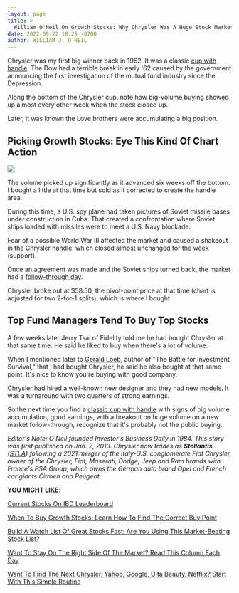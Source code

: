 ```yaml
---
layout: page
title: >-
  William O'Neil On Growth Stocks: Why Chrysler Was A Huge Stock Market Winner
date: 2022-09-22 18:25 -0700
author: WILLIAM J. O'NEIL
---
```





Chrysler was my first big winner back in 1962. It was a classic [cup with handle](https://www.investors.com/how-to-invest/investors-corner/the-basics-how-to-analyze-a-stocks-cup-with-handle/). The Dow had a terrible break in early '62 caused by the government announcing the first investigation of the mutual fund industry since the Depression.




Along the bottom of the Chrysler cup, note how big-volume buying showed up almost every other week when the stock closed up.


Later, it was known the Love brothers were accumulating a big position.


Picking Growth Stocks: Eye This Kind Of Chart Action
----------------------------------------------------


![](https://www.investors.com/wp-content/uploads/2019/01/ICchrysler011619-838x1024.jpg)


The volume picked up significantly as it advanced six weeks off the bottom. I bought a little at that time but sold as it corrected to create the handle area.


During this time, a U.S. spy plane had taken pictures of Soviet missile bases under construction in Cuba. That created a confrontation where Soviet ships loaded with missiles were to meet a U.S. Navy blockade.


Fear of a possible World War III affected the market and caused a shakeout in the Chrysler [handle](https://www.investors.com/how-to-invest/investors-corner/the-basics-spot-traits-of-proper-handles-on-cup-patterns/), which closed almost unchanged for the week (support).


Once an agreement was made and the Soviet ships turned back, the market had a [follow-through day](https://www.investors.com/how-to-invest/investors-corner/how-to-find-next-stock-market-bottom/).


Chrysler broke out at \$58.50, the pivot-point price at that time (chart is adjusted for two 2-for-1 splits), which is where I bought.


Top Fund Managers Tend To Buy Top Stocks
----------------------------------------


A few weeks later Jerry Tsai of Fidelity told me he had bought Chrysler at that same time. He said he liked to buy when there's a lot of volume.


When I mentioned later to [Gerald Loeb](https://www.investors.com/news/management/leaders-and-success/why-gerald-loebs-battle-for-investment-survival-rings-true-in-todays-markets/), author of "The Battle for Investment Survival," that I had bought Chrysler, he said he also bought at that same point. It's nice to know you're buying with good company.


Chrysler had hired a well-known new designer and they had new models. It was a turnaround with two quarters of strong earnings.



So the next time you find a [classic cup with handle](https://www.investors.com/how-to-invest/investors-corner/the-basics-how-to-analyze-a-stocks-cup-with-handle/) with signs of big volume accumulation, good earnings, with a breakout on huge volume on a new market follow-through, recognize that it's probably not the public buying.


*Editor's Note: O'Neil founded Investor's Business Daily in 1984. This story was first published on Jan. 2, 2013. Chrysler now trades as **Stellantis** ([STLA](https://research.investors.com/quote.aspx?symbol=STLA)) following a 2021 merger of the Italy-U.S. conglomerate Fiat Chrysler, owner of the Chrysler, Fiat, Maserati, Dodge, Jeep and Ram brands with France's PSA Group, which owns the German auto brand Opel and French car giants Citroen and Peugeot.*


**YOU MIGHT LIKE**:


[Current Stocks On IBD Leaderboard](https://www.investors.com/product/leaderboard/?artProdLink=Leaderboard)


[When To Buy Growth Stocks: Learn How To Find The Correct Buy Point](https://www.investors.com/how-to-invest/investors-corner/chart-reading-basics-how-a-buy-point-marks-a-time-of-opportunity/)


[Build A Watch List Of Great Stocks Fast: Are You Using This Market-Beating Stock List?](https://research.investors.com/stock-lists/sector-leaders)


[Want To Stay On The Right Side Of The Market? Read This Column Each Day](https://www.investors.com/category/market-trend/the-big-picture/)


[Want To Find The Next Chrysler, Yahoo, Google, Ulta Beauty, Netflix? Start With This Simple Routine](https://www.investors.com/research/how-to-invest-in-the-stock-market-start-with-a-simple-routine/)




